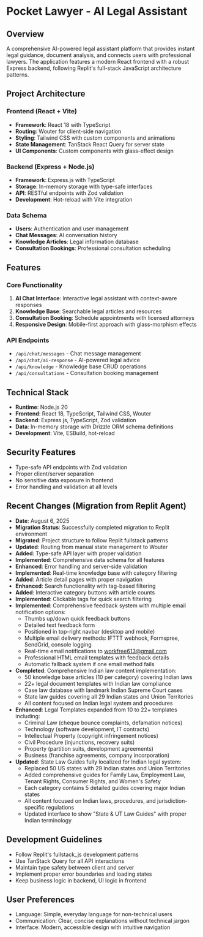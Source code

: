 # Pocket Lawyer - AI Legal Assistant

## Overview
A comprehensive AI-powered legal assistant platform that provides instant legal guidance, document analysis, and connects users with professional lawyers. The application features a modern React frontend with a robust Express backend, following Replit's full-stack JavaScript architecture patterns.

## Project Architecture

### Frontend (React + Vite)
- **Framework**: React 18 with TypeScript
- **Routing**: Wouter for client-side navigation
- **Styling**: Tailwind CSS with custom components and animations
- **State Management**: TanStack React Query for server state
- **UI Components**: Custom components with glass-effect design

### Backend (Express + Node.js)
- **Framework**: Express.js with TypeScript
- **Storage**: In-memory storage with type-safe interfaces
- **API**: RESTful endpoints with Zod validation
- **Development**: Hot-reload with Vite integration

### Data Schema
- **Users**: Authentication and user management
- **Chat Messages**: AI conversation history
- **Knowledge Articles**: Legal information database
- **Consultation Bookings**: Professional consultation scheduling

## Features

### Core Functionality
1. **AI Chat Interface**: Interactive legal assistant with context-aware responses
2. **Knowledge Base**: Searchable legal articles and resources
3. **Consultation Booking**: Schedule appointments with licensed attorneys
4. **Responsive Design**: Mobile-first approach with glass-morphism effects

### API Endpoints
- `/api/chat/messages` - Chat message management
- `/api/chat/ai-response` - AI-powered legal advice
- `/api/knowledge` - Knowledge base CRUD operations
- `/api/consultations` - Consultation booking management

## Technical Stack
- **Runtime**: Node.js 20
- **Frontend**: React 18, TypeScript, Tailwind CSS, Wouter
- **Backend**: Express.js, TypeScript, Zod validation
- **Data**: In-memory storage with Drizzle ORM schema definitions
- **Development**: Vite, ESBuild, hot-reload

## Security Features
- Type-safe API endpoints with Zod validation
- Proper client/server separation
- No sensitive data exposure in frontend
- Error handling and validation at all levels

## Recent Changes (Migration from Replit Agent)
- **Date**: August 6, 2025
- **Migration Status**: Successfully completed migration to Replit environment
- **Migrated**: Project structure to follow Replit fullstack patterns
- **Updated**: Routing from manual state management to Wouter
- **Added**: Type-safe API layer with proper validation
- **Implemented**: Comprehensive data schema for all features
- **Enhanced**: Error handling and server-side validation
- **Implemented**: Real-time knowledge base with category filtering
- **Added**: Article detail pages with proper navigation
- **Enhanced**: Search functionality with tag-based filtering
- **Added**: Interactive category buttons with article counts
- **Implemented**: Clickable tags for quick search filtering
- **Implemented**: Comprehensive feedback system with multiple email notification options:
  - Thumbs up/down quick feedback buttons
  - Detailed text feedback form
  - Positioned in top-right navbar (desktop and mobile)
  - Multiple email delivery methods: IFTTT webhook, Formspree, SendGrid, console logging
  - Real-time email notifications to workfree613@gmail.com
  - Professional HTML email templates with feedback details
  - Automatic fallback system if one email method fails
- **Completed**: Comprehensive Indian law content implementation:
  - 50 knowledge base articles (10 per category) covering Indian laws
  - 22+ legal document templates with Indian law compliance
  - Case law database with landmark Indian Supreme Court cases
  - State law guides covering all 29 Indian states and Union Territories
  - All content focused on Indian legal system and procedures
- **Enhanced**: Legal Templates expanded from 10 to 22+ templates including:
  - Criminal Law (cheque bounce complaints, defamation notices)
  - Technology (software development, IT contracts)
  - Intellectual Property (copyright infringement notices)
  - Civil Procedure (injunctions, recovery suits)
  - Property (partition suits, development agreements)
  - Business (franchise agreements, company incorporation)
- **Updated**: State Law Guides fully localized for Indian legal system:
  - Replaced 50 US states with 29 Indian states and Union Territories
  - Added comprehensive guides for Family Law, Employment Law, Tenant Rights, Consumer Rights, and Women's Safety
  - Each category contains 5 detailed guides covering major Indian states
  - All content focused on Indian laws, procedures, and jurisdiction-specific regulations
  - Updated interface to show "State & UT Law Guides" with proper Indian terminology

## Development Guidelines
- Follow Replit's fullstack_js development patterns
- Use TanStack Query for all API interactions
- Maintain type safety between client and server
- Implement proper error boundaries and loading states
- Keep business logic in backend, UI logic in frontend

## User Preferences
- Language: Simple, everyday language for non-technical users
- Communication: Clear, concise explanations without technical jargon
- Interface: Modern, accessible design with intuitive navigation